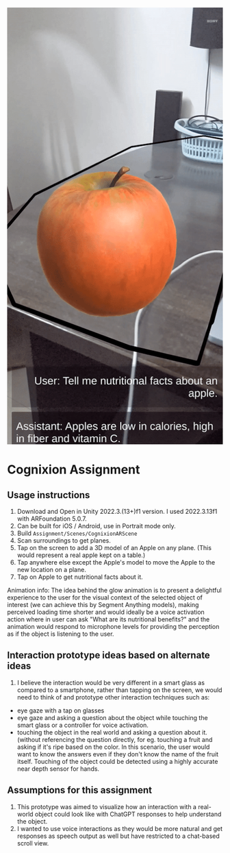 ![Alt text for the image](screenshot.png)

# Cognixion Assignment

## Usage instructions
1. Download and Open in Unity 2022.3.(13+)f1 version. I used 2022.3.13f1 with ARFoundation 5.0.7.
2. Can be built for iOS / Android, use in Portrait mode only.
3. Build ```Assignment/Scenes/CognixionARScene```
4. Scan surroundings to get planes.
5. Tap on the screen to add a 3D model of an Apple on any plane. (This would represent a real apple kept on a table.)
6. Tap anywhere else except the Apple's model to move the Apple to the new location on a plane.
7. Tap on Apple to get nutritional facts about it.

Animation info: The idea behind the glow animation is to present a delightful experience to the user for the visual context of the selected object of interest (we can achieve this by Segment Anything models), making perceived loading time shorter and would ideally be a voice activation action where in user can ask "What are its nutritional benefits?" and the animation would respond to microphone levels for providing the perception as if the object is listening to the user.
   

## Interaction prototype ideas based on alternate ideas
1. I believe the interaction would be very different in a smart glass as compared to a smartphone, rather than tapping on the screen, we would need to think of and prototype other interaction techniques 
such as:
  - eye gaze with a tap on glasses
  - eye gaze and asking a question about the object while touching the smart glass or a controller for voice activation.
  - touching the object in the real world and asking a question about it. (without referencing the question directly, for eg. touching a fruit and asking if it's ripe based on the color. In this scenario, the user would want to know the answers even if they don't know the name of the fruit itself. Touching of the object could be detected using a highly accurate near depth sensor for hands.


## Assumptions for this assignment
1. This prototype was aimed to visualize how an interaction with a real-world object could look like with ChatGPT responses to help understand the object.
2. I wanted to use voice interactions as they would be more natural and get responses as speech output as well but have restricted to a chat-based scroll view.
